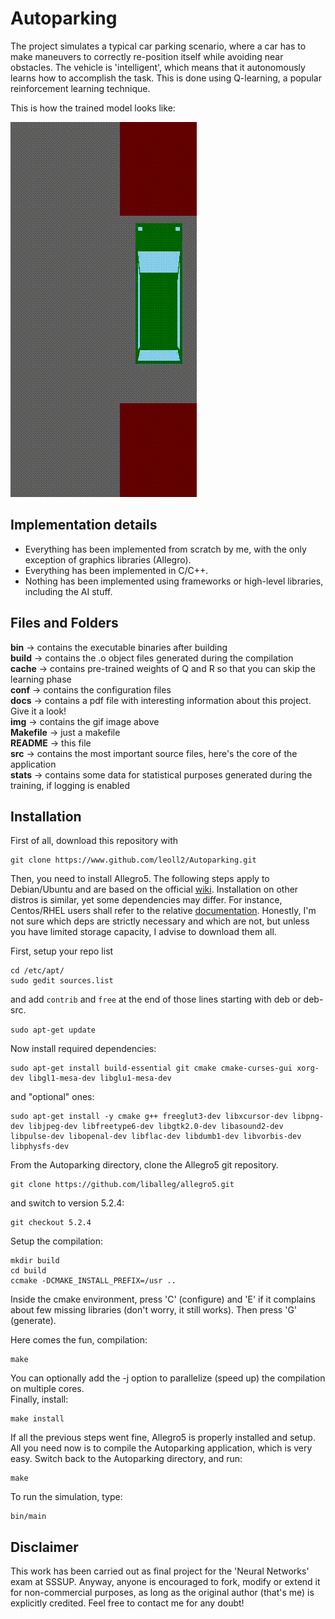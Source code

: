 # Autoparking

The project simulates a typical car parking scenario, where a car has to make maneuvers to correctly re-position itself while avoiding near obstacles. The vehicle is 'intelligent', which means that it autonomously learns how to accomplish the task. This is done using Q-learning, a popular reinforcement learning technique.

This is how the trained model looks like:

![](img/autoparking.gif)


## Implementation details

+ Everything has been implemented from scratch by me, with the only exception of graphics libraries (Allegro).  
+ Everything has been implemented in C/C++.  
+ Nothing has been implemented using frameworks or high-level libraries, including the AI stuff.

## Files and Folders

**bin** -> contains the executable binaries after building  
**build** -> contains the .o object files generated during the compilation  
**cache** -> contains pre-trained weights of Q and R so that you can skip the learning phase  
**conf** -> contains the configuration files  
**docs** -> contains a pdf file with interesting information about this project. Give it a look!  
**img** -> contains the gif image above  
**Makefile** -> just a makefile  
**README** -> this file  
**src** -> contains the most important source files, here's the core of the application  
**stats** -> contains some data for statistical purposes generated during the training, if logging is enabled  

## Installation

First of all, download this repository with
```
git clone https://www.github.com/leoll2/Autoparking.git
```

Then, you need to install Allegro5. The following steps apply to Debian/Ubuntu and are based on the official [wiki](https://wiki.allegro.cc/index.php?title=Install_Allegro5_From_Git/Linux/Debian). Installation on other distros is similar, yet some dependencies may differ. For instance, Centos/RHEL users shall refer to the relative [documentation](https://wiki.allegro.cc/index.php?title=Install_Allegro5_From_Git/Linux/Centos).
Honestly, I'm not sure which deps are strictly necessary and which are not, but unless you have limited storage capacity, I advise to download them all.

First, setup your repo list
```
cd /etc/apt/
sudo gedit sources.list
```
and add `contrib` and `free` at the end of those lines starting with deb or deb-src.

```sudo apt-get update```

Now install required dependencies:
```
sudo apt-get install build-essential git cmake cmake-curses-gui xorg-dev libgl1-mesa-dev libglu1-mesa-dev
```
and "optional" ones:
```
sudo apt-get install -y cmake g++ freeglut3-dev libxcursor-dev libpng-dev libjpeg-dev libfreetype6-dev libgtk2.0-dev libasound2-dev libpulse-dev libopenal-dev libflac-dev libdumb1-dev libvorbis-dev libphysfs-dev
```

From the Autoparking directory, clone the Allegro5 git repository.
```
git clone https://github.com/liballeg/allegro5.git
```
and switch to version 5.2.4:
```
git checkout 5.2.4
```
Setup the compilation:
```
mkdir build
cd build
ccmake -DCMAKE_INSTALL_PREFIX=/usr ..
```
Inside the cmake environment, press 'C' (configure) and 'E' if it complains about few missing libraries (don't worry, it still works). Then press 'G' (generate).

Here comes the fun, compilation:
```
make
```
You can optionally add the -j option to parallelize (speed up) the compilation on multiple cores.  
Finally, install:
```
make install
```

If all the previous steps went fine, Allegro5 is properly installed and setup.  
All you need now is to compile the Autoparking application, which is very easy. Switch back to the Autoparking directory, and run:
```
make
```

To run the simulation, type:
```
bin/main
```

## Disclaimer

This work has been carried out as final project for the 'Neural Networks' exam at SSSUP. Anyway, anyone is encouraged to fork, modify or extend it for non-commercial purposes, as long as the original author (that's me) is explicitly credited. Feel free to contact me for any doubt!
